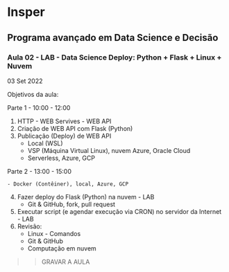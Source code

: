 # Insper

## Programa avançado em Data Science e Decisão

### Aula 02 - LAB - Data Science Deploy: Python + Flask + Linux + Nuvem

03 Set 2022

Objetivos da aula:

Parte 1 - 10:00 - 12:00

1. HTTP - WEB Servives - WEB API
2. Criação de WEB API com Flask (Python)
3. Publicação (Deploy) de WEB API
    - Local (WSL)
    - VSP (Máquina Virtual Linux), nuvem Azure, Oracle Cloud
    - Serverless, Azure, GCP

Parte 2 - 13:00 - 15:00

    - Docker (Contêiner), local, Azure, GCP

4. Fazer deploy do Flask (Python) na nuvem - LAB
   - Git & GitHub, fork, pull request
5. Executar script (e agendar execução via CRON) no servidor da Internet - LAB
6. Revisão:
   - Linux - Comandos
   - Git & GitHub
   - Computação em nuvem
     
>> GRAVAR A AULA

